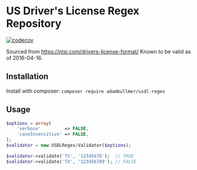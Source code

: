 US Driver's License Regex Repository
====================================

[![codecov](https://codecov.io/gh/adambullmer/USDLRegex/branch/master/graph/badge.svg)](https://codecov.io/gh/adambullmer/USDLRegex)

Sourced from https://ntsi.com/drivers-license-format/
Known to be valid as of 2016-04-16.


Installation
------------

Install with composer: `composer require adambullmer/usdl-regex`


Usage
-----

```php
$options = array(
    'verbose'         => FALSE,
    'caseInsensitive' => FALSE,
);
$validator = new USDLRegex/Validator($options);

$validator->validate('TX', '12345678');  // TRUE
$validator->validate('TX', '123456789'); // FALSE
```
